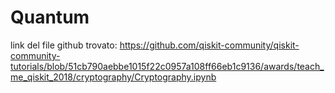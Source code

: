 # Quantum

link del file github trovato: https://github.com/qiskit-community/qiskit-community-tutorials/blob/51cb790aebbe1015f22c0957a108ff66eb1c9136/awards/teach_me_qiskit_2018/cryptography/Cryptography.ipynb
